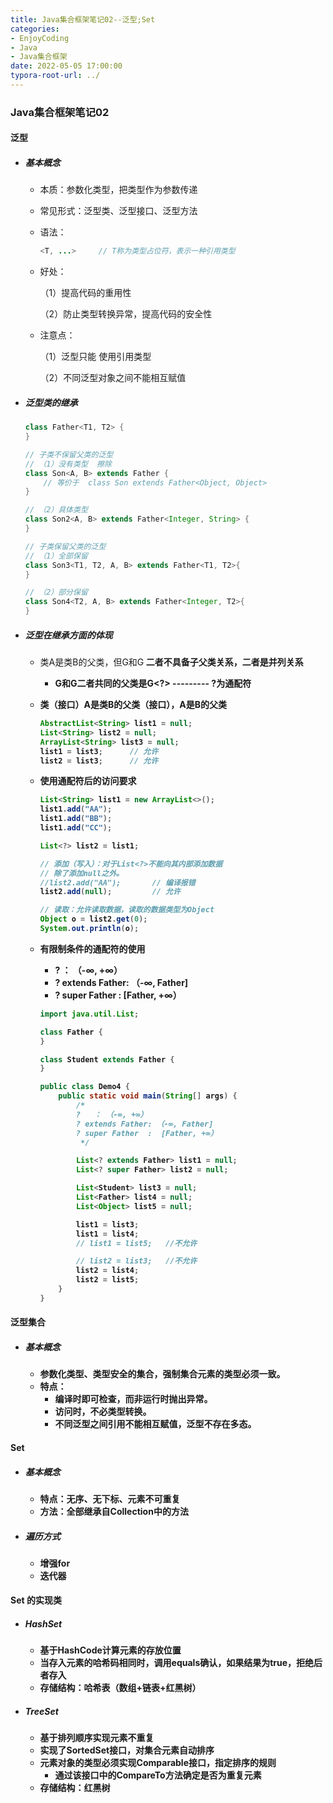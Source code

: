 ```yaml
---
title: Java集合框架笔记02--泛型;Set
categories: 
- EnjoyCoding
- Java
- Java集合框架
date: 2022-05-05 17:00:00
typora-root-url: ../
---
```


### Java集合框架笔记02

#### 泛型

+ ##### 基本概念

  + 本质：参数化类型，把类型作为参数传递

  + 常见形式：泛型类、泛型接口、泛型方法

  + 语法：

    ```java
    <T, ...>     // T称为类型占位符，表示一种引用类型
    ```

  + 好处：

    （1）提高代码的重用性

    （2）防止类型转换异常，提高代码的安全性
    
  + 注意点：

    （1）泛型只能 使用引用类型

    （2）不同泛型对象之间不能相互赋值
  
+ ##### 泛型类的继承

  ```java
  class Father<T1, T2> {
  }
  
  // 子类不保留父类的泛型
  // （1）没有类型  擦除
  class Son<A, B> extends Father { 
      // 等价于  class Son extends Father<Object, Object>
  }
  
  // （2）具体类型
  class Son2<A, B> extends Father<Integer, String> {
  }
  
  // 子类保留父类的泛型
  // （1）全部保留
  class Son3<T1, T2, A, B> extends Father<T1, T2>{
  }
  
  // （2）部分保留
  class Son4<T2, A, B> extends Father<Integer, T2>{
  }
  ```

- ##### 泛型在继承方面的体现

  - 类A是类B的父类，但G<A>和G<B> 二者不具备子父类关系，二者是并列关系
    - G<A>和G<B>二者共同的父类是G<?> --------- ?为通配符
  - 类（接口）A是类B的父类（接口），A<G>是B<G>的父类

  	```java
  	AbstractList<String> list1 = null;
  	List<String> list2 = null;
  	ArrayList<String> list3 = null;
  	list1 = list3;      // 允许
  	list2 = list3;      // 允许
  	```

  - 使用通配符后的访问要求

    ```java
    List<String> list1 = new ArrayList<>();
    list1.add("AA");
    list1.add("BB");
    list1.add("CC");
    
    List<?> list2 = list1;
    
    // 添加（写入）：对于List<?>不能向其内部添加数据
    // 除了添加null之外。
    //list2.add("AA");       // 编译报错
    list2.add(null);         // 允许
    
    // 读取：允许读取数据，读取的数据类型为Object
    Object o = list2.get(0);
    System.out.println(o);
    ```

  - 有限制条件的通配符的使用

    - ?   ： （-∞, +∞）
    - ? extends Father: （-∞, Father]
    - ? super Father  :  [Father, +∞）

    ```java
    import java.util.List;
    
    class Father {
    }
    
    class Student extends Father {
    }
    
    public class Demo4 {
        public static void main(String[] args) {
            /*
            ?   ： （-∞, +∞）
            ? extends Father: （-∞, Father]
            ? super Father  :  [Father, +∞）
             */
    
            List<? extends Father> list1 = null;
            List<? super Father> list2 = null;
    
            List<Student> list3 = null;
            List<Father> list4 = null;
            List<Object> list5 = null;
    
            list1 = list3;
            list1 = list4;
            // list1 = list5;   //不允许
    
            // list2 = list3;   //不允许
            list2 = list4;
            list2 = list5;
        }
    }
    ```

#### 泛型集合

- ##### 基本概念

  - 参数化类型、类型安全的集合，强制集合元素的类型必须一致。
  - 特点：
    - 编译时即可检查，而非运行时抛出异常。
    - 访问时，不必类型转换。
    - 不同泛型之间引用不能相互赋值，泛型不存在多态。


#### Set

- ##### 基本概念

  - 特点：无序、无下标、元素不可重复
  - 方法：全部继承自Collection中的方法

- ##### 遍历方式

  - 增强for
  - 迭代器

#### Set 的实现类

- ##### HashSet

  - 基于HashCode计算元素的存放位置
  - 当存入元素的哈希码相同时，调用equals确认，如果结果为true，拒绝后者存入
  - 存储结构：哈希表（数组+链表+红黑树）

- ##### TreeSet

  - 基于排列顺序实现元素不重复
  - 实现了SortedSet接口，对集合元素自动排序
  - 元素对象的类型必须实现Comparable接口，指定排序的规则
    - 通过该接口中的CompareTo方法确定是否为重复元素
  - 存储结构：红黑树

